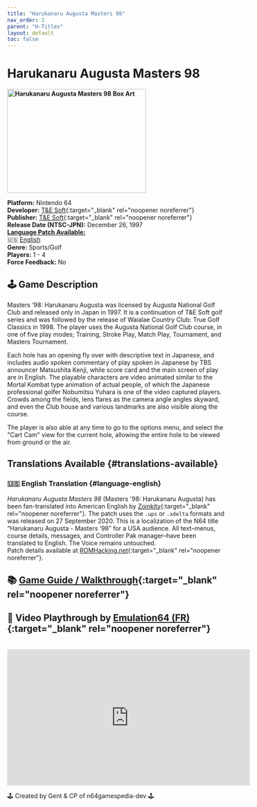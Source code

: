 ```yaml
---
title: "Harukanaru Augusta Masters 98"
nav_order: 2
parent: "H-Titles"
layout: default
toc: false
---
```


# Harukanaru Augusta Masters 98

<b>
<img src="https://images.launchbox-app.com/15ce1f17-653f-44a4-b6ee-1d9b7152c032.png" alt="Harukanaru Augusta Masters 98 Box Art" width="320" height="240" />
</b>

**Platform:** Nintendo 64  
**Developer:** [T&E Soft](https://en.wikipedia.org/wiki/T%26E_Soft){:target="_blank" rel="noopener noreferrer"}  
**Publisher:** [T&E Soft](https://en.wikipedia.org/wiki/T%26E_Soft){:target="_blank" rel="noopener noreferrer"}  
**Release Date (NTSC-JPN):** December 26, 1997  
[**Language Patch Available:**](#translations-available)<br>
🇺🇸 [English](#language-english)  
**Genre:** Sports/Golf  
**Players:** 1 - 4  
**Force Feedback:** No  

## 🕹️ Game Description
Masters ‘98: Harukanaru Augusta was licensed by Augusta National Golf Club and released only in Japan in 1997. It is a continuation of T&E Soft golf series and was followed by the release of Waialae Country Club: True Golf Classics in 1998. The player uses the Augusta National Golf Club course, in one of five play modes; Training, Stroke Play, Match Play, Tournament, and Masters Tournament.

Each hole has an opening fly over with descriptive text in Japanese, and includes audio spoken commentary of play spoken in Japanese by TBS announcer Matsushita Kenji, while score card and the main screen of play are in English. The playable characters are video animated similar to the Mortal Kombat type animation of actual people, of which the Japanese professional golfer Nobumitsu Yuhara is one of the video captured players. Crowds among the fields, lens flares as the camera angle angles skyward, and even the Club house and various landmarks are also visible along the course.

The player is also able at any time to go to the options menu, and select the "Cart Cam" view for the current hole, allowing the entire hole to be viewed from ground or the air.

## Translations Available {#translations-available}  
### 🇺🇸 English Translation {#language-english}  
*Harukanaru Augusta Masters 98* (Masters '98: Harukanaru Augusta) has been fan-translated into American English by [Zoinkity](https://www.romhacking.net/community/803/){:target="_blank" rel="noopener noreferrer"}. The patch uses the `.ups` or `.xdelta` formats and was released on 27 September 2020. This is a localization of the N64 title “Harukanaru Augusta - Masters ‘98″ for a USA audience. All text–menus, course details, messages, and Controller Pak manager–have been translated to English. The Voice remains untouched.  
Patch details available at [ROMHacking.net](https://www.romhacking.net/translations/5701/){:target="_blank" rel="noopener noreferrer"}.

## 📚 [Game Guide / Walkthrough](https://gamefaqs.gamespot.com/n64/914358-disneys-donald-duck-goin-quackers/faqs/29837){:target="_blank" rel="noopener noreferrer"}

## 🎥 Video Playthrough by [Emulation64 (FR)](https://www.youtube.com/channel/UCqLWSHUPny6bmy_ocV4NAPA){:target="_blank" rel="noopener noreferrer"}
<br />  
<iframe width="560" height="315" src="https://www.youtube.com/embed/SZKD8zxoWBY" title="Harukanaru Augusta Masters 98 Gameplay by Emulation64 (FR)" frameborder="0" allowfullscreen></iframe>

🕹️ Created by Gent & CP of n64gamespedia-dev 🕹️  
<!-- Vault Format: n64gamespedia-dev -->  
<!-- Protocol Source: _vault-specs/format-protocol.md -->
